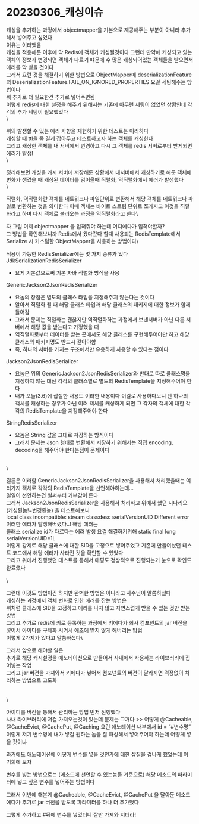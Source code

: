 # 20230306\_캐싱이슈

캐싱을 추가하는 과정에서 objectmapper을 기본으로 제공해주는 부분이 아니라 추가해서 넣어주고 싶었다\
이유는 이러했음\
캐싱을 적용해둔 이후에 막 Redis에 객체가 캐싱될것이다 그런데 만약에 캐싱되고 있는 객체의 정보가 변경되면 객체가 다르기 떄문에 수 많은 캐싱되어있는 객체들을 받으면서 에러를 막 뱉을 것이다\
그래서 요런 것을 해결하기 위한 방법으로 ObjectMapper에 deserializationFeature의 DeserializationFeature.FAIL\_ON\_IGNORED\_PROPERTIES 요걸 세팅해주는 방법이다\
뭐 추가로 더 필요한건 추가로 넣어주면됨\
이렇게 redis에 대한 설정을 해주기 위해서는 기존에 아무런 세팅이 없었던 상황인데 각각의 추가 세팅이 필요했었다\
\


위의 발생할 수 있는 에러 사항을 재현하기 위한 테스트는 이러하다\
캐싱할 때 ttl을 좀 길게 잡아두고 테스트하고자 하는 객체를 캐싱한다\
그리고 캐싱한 객체를 내 서버에서 변경하고 다시 그 객체를 redis 서버로부터 받게되면 에러가 발생!\
\


정리해보면 캐싱을 캐시 서버에 저장해둔 상황에서 내서버에서 캐싱하기로 해둔 객체에 변화가 생겼을 때 캐싱된 데이터를 읽어올때 직렬화, 역직렬화에서 에러가 발생했다\
\


직렬화, 역직렬화란 객체를 네트워크나 파일단위로 변환해서 해당 객체를 네트워크나 파일로 변환하는 것을 의미한다 이때 객체는 바이트 스트림 단위로 쪼개지고 이것을 직렬화라고 하며 다시 객체로 불러오는 과정을 역직렬화라고 한다\


자 그럼 이제 objectmapper 을 입혀줘야 하는데 어디에다가 입혀야할까?\
그 방법을 확인해보니까 Redis에서 왔다갔다 할때 사용되는 RedisTemplate에서 Serialize 시 커스텀한 ObjectMapper을 사용하는 방법이다\


적용이 가능한 RedisSerializer에는 몇 가지 종류가 있다\
JdkSerializationRedisSerializer

* 요게 기본값으로써 기본 자바 직렬화 방식을 사용

GenericJackson2JsonRedisSerializer

* 요놈의 장점은 별도의 클래스 타입을 지정해주지 않는다는 것이다
* 알아서 직렬화 될 때 해당 클래스 타입과 해당 클래스의 패키지에 대한 정보가 함께 들어감
* 그래서 문제는 직렬화는 괜찮지만 역직렬화하는 과정에서 보낸서버가 아닌 다른 서버에서 해당 값을 받는다고 가정했을 때
* 역직렬화로부터 데이터를 받는 곳에서도 해당 클래스를 구현해두어야만 하고 해당 클래스의 패키지명도 반드시 같아야함
* 즉, 하나의 서버를 가지는 구조에서만 유용하게 사용할 수 있다는 점이다

Jackson2JsonRedisSerializer

* 요놈은 위의 GenericJackson2JsonRedisSerializer와 반대로 따로 클래스명을 지정하지 않는 대신 각각의 클래스별로 별도의 RedisTemplate을 지정해주어야 한다
* 내가 오늘(3.6)에 삽질한 내용도 이러한 내용이다 이걸로 사용하다보니 단 하나의 객체를 캐싱하는 경우가 아닌 여러 객체를 캐싱하게 되면 그 각자의 객체에 대한 각각의 RedisTemplate을 지정해주어야 한다

StringRedisSerializer

* 요놈은 String 값을 그대로 저장하는 방식이다
* 그래서 문제는 Json 형태로 변환해서 저장하기 위해서는 직접 encoding, decoding을 해주어야 한다는점이 문제이다

\
\


결론은 이러함 GenericJackson2JsonRedisSerializer을 사용해서 처리했을때는 여러가지 객체로 각각의 RedisTemplate을 선언해야하는데...\
일일이 선언하는건 벌써부터 거부감이 든다\
그래서 Jackson2JsonRedisSerializer을 사용해서 처리하고 위에서 했던 시나리오(캐싱된놈!=변경된놈) 을 테스트해보니\
local class incompatible: stream classdesc serialVersionUID Different error\
이러한 에러가 발생해버렸다..! 해당 에러는\
클래스 serialize id가 다르다는 에러 발생 요걸 해결하기위해 static final long serialVersionUID=1L\
이렇게 강제로 해당 클래스에 대한 SID을 고정으로 넣어주었고 기존에 만들어놨던 테스트 코드에서 해당 에러가 사라진 것을 확인할 수 있었다\
그리고 위에서 진행했던 테스트를 통해서 매핑도 정상적으로 진행되는거 눈으로 확인도 완료했다\
\
\


그런데 이것도 방법이긴 하지만 완벽한 방법은 아니라고 사수님이 말씀하셨다\
캐싱하는 과정에서 객체 변화로 인한 에러를 잡는 방법은\
위처럼 클래스에 SID을 고정하고 에러를 나지 않고 자연스럽게 받을 수 있는 것만 받는 방법\
그리고 추가로 redis에 키로 등록하는 과정에서 키에다가 회사 컴포넌트의 jar 버전을 넣어서 아이디를 구체화 시켜서 애초에 받지 않게 해버리는 방법\
이렇게 2가지가 있다고 말씀하셨다\


그래서 앞으로 해야할 일은\
추가로 해당 캐시설정을 애노테이션으로 만들어서 사내에서 사용하는 라이브러리에 집어넣는 작업\
그리고 jar 버전을 가져와서 키에다가 넣어서 컴포넌트의 버전이 달라지면 걱정없이 처리하는 방법으로 고도화\
\
\
\


아이디를 버전을 통해서 관리하는 방법 먼저 진행했다\
사내 라이브러리에 저걸 가져오는것이 있는데 문제는 그거다 >> 어떻게 @Cacheable, @CacheEvict, @CachePut, @Caching 요런 애노테이션 내부에서 id = “#변수명” 이렇게 저기 변수명에 내가 넣길 원하는 놈을 잘 파싱해서 넣어주어야 하는데 어떻게 넣을 것이냐&#x20;

과거에도 애노테이션에 어떻게 변수를 넣을 것인가에 대한 삽질을 겁나게 했었는데 이 기회에 보자&#x20;

변수를 넣는 방법으로는 (메소드에 선언할 수 있는놈들 기준으로) 해당 메소드의 파라미터에 넣고 싶은 변수를 넣어주는 방법이다&#x20;

그래서 이번에 해본게 @Cacheable, @CacheEvict, @CachePut 을 달아둔 메소드에다가 추가로 jar 버전을 받도록 파라미터를 하나 더 추가했다&#x20;

그렇게 추가하고 #뒤에 변수를 넣었더니 잘만 가져와 지더라!&#x20;





















